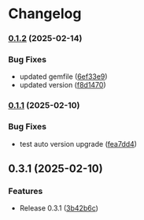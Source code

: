 # Changelog

### [0.1.2](https://www.github.com/openvitae-tech/scorm-package/compare/v0.1.1...v0.1.2) (2025-02-14)


### Bug Fixes

* updated gemfile ([6ef33e9](https://www.github.com/openvitae-tech/scorm-package/commit/6ef33e9b6e74373a937e8d41073be9132c5961bc))
* updated version ([f8d1470](https://www.github.com/openvitae-tech/scorm-package/commit/f8d14701f84d009494b919eeebe325d05ced3e10))

### [0.1.1](https://www.github.com/openvitae-tech/scorm-package/compare/v0.1.0...v0.1.1) (2025-02-10)


### Bug Fixes

* test auto version upgrade ([fea7dd4](https://www.github.com/openvitae-tech/scorm-package/commit/fea7dd4c0a756179251f112032fe258d3278cf19))

## 0.3.1 (2025-02-10)

### Features

- Release 0.3.1 ([3b42b6c](https://www.github.com/openvitae-tech/scorm-package/commit/3b42b6ce908929776a69de67c159dc0a67388645))
